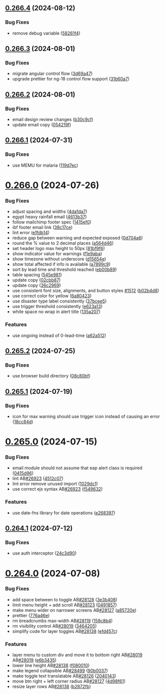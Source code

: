 ## [0.266.4](https://github.com/rodekruis/IBF-system/compare/v0.266.3...v0.266.4) (2024-08-12)


### Bug Fixes

* remove debug variable ([58261f4](https://github.com/rodekruis/IBF-system/commit/58261f4d7c30a4bcb9b92786e5f7081c2a9807ae))



## [0.266.3](https://github.com/rodekruis/IBF-system/compare/v0.266.2...v0.266.3) (2024-08-01)


### Bug Fixes

* migrate angular control flow ([3d69a47](https://github.com/rodekruis/IBF-system/commit/3d69a47526244fc3f2c75565fb4473de201049f8))
* upgrade prettier for ng-18 control flow support ([31b60a7](https://github.com/rodekruis/IBF-system/commit/31b60a73658deed117268a14f4f7f4b0695a7beb))



## [0.266.2](https://github.com/rodekruis/IBF-system/compare/v0.266.1...v0.266.2) (2024-08-01)


### Bug Fixes

* email design review changes ([b30c9cf](https://github.com/rodekruis/IBF-system/commit/b30c9cf7f022237d79e5c116e464136094fc839e))
* update email copy ([054219f](https://github.com/rodekruis/IBF-system/commit/054219ff86edd4328e83efc22b7d4c842a64cb1e))



## [0.266.1](https://github.com/rodekruis/IBF-system/compare/v0.266.0...v0.266.1) (2024-07-31)


### Bug Fixes

* use MEMU for malaria ([119d7ec](https://github.com/rodekruis/IBF-system/commit/119d7eca6548f5c0c4e9f8b4221612feb1f9789d))



# [0.266.0](https://github.com/rodekruis/IBF-system/compare/v0.265.2...v0.266.0) (2024-07-26)


### Bug Fixes

* adjust spacing and widths ([4da1da7](https://github.com/rodekruis/IBF-system/commit/4da1da7191f70ab208e2e88f34154d5dbad4b766))
* egypt heavy rainfall email ([4613b37](https://github.com/rodekruis/IBF-system/commit/4613b3716bd042d88b62a9de4e18b8a61a1a9992))
* follow mailchimp footer spec ([1415ef0](https://github.com/rodekruis/IBF-system/commit/1415ef01bec75cd9adcdc17f2bd54bcd9ef933fe))
* ibf footer email link ([38c17ce](https://github.com/rodekruis/IBF-system/commit/38c17ce3f6201d8a3b68827b08bd3d6ba4aa70a2))
* lint error ([e1fdb14](https://github.com/rodekruis/IBF-system/commit/e1fdb142f155d8e825396c248598ed52fdeea903))
* reduce gap between warning and expected exposed ([0d704a6](https://github.com/rodekruis/IBF-system/commit/0d704a6a32e4410e8eaf6e13680d1a1cd73e21db))
* round the % value to 2 decimal places ([a564d46](https://github.com/rodekruis/IBF-system/commit/a564d4682e648f98b88b1d9dab60a600739d79ef))
* set header logo max height to 50px ([81bf9f6](https://github.com/rodekruis/IBF-system/commit/81bf9f61e156ac17f07941e41aacfbd2ee41a6f1))
* show indicator value for warnings ([f1e9aba](https://github.com/rodekruis/IBF-system/commit/f1e9aba3655ed70d7ba1a62c302167c7faf9747a))
* show timezone without underscore ([d15654e](https://github.com/rodekruis/IBF-system/commit/d15654eba69e2eb8b3f1e468aa3738b2012e4987))
* show total affected if info is available ([a7899c9](https://github.com/rodekruis/IBF-system/commit/a7899c9836341d902451a33aedda41c3560d56a0))
* sort by lead time and threshold reached ([eb00b89](https://github.com/rodekruis/IBF-system/commit/eb00b89577c48e75e64f7a06be0340c91c4000e0))
* table spacing ([545e981](https://github.com/rodekruis/IBF-system/commit/545e9812cb119e937e098888ea668a2ebec62cfc))
* update copy ([02cbb87](https://github.com/rodekruis/IBF-system/commit/02cbb8740cc64cbc65c37baf94b4348b68d925bb))
* update copy ([36c2969](https://github.com/rodekruis/IBF-system/commit/36c2969b61f45e2defbd5f98b95c59b58573eb04))
* use consistent font size, alignments, and button styles [#1512](https://github.com/rodekruis/IBF-system/issues/1512) ([b02b4d8](https://github.com/rodekruis/IBF-system/commit/b02b4d8208c14edb77ff91100b8fdfdef6fba07a))
* use correct color for yellow ([6a80423](https://github.com/rodekruis/IBF-system/commit/6a804231682391d143a2f428563d9dc43cd479cd))
* use disaster type label consistently ([37bcee5](https://github.com/rodekruis/IBF-system/commit/37bcee528889c23734fee3dd1f68b15f0081e897))
* use trigger threshold consistently ([e623a13](https://github.com/rodekruis/IBF-system/commit/e623a133745ac008b756a8146e88701e7e46dd36))
* white space no wrap in alert title ([135a207](https://github.com/rodekruis/IBF-system/commit/135a2077ae4a2a49d1c27bbb61cbe468a8010536))


### Features

* use ongoing instead of 0-lead-time ([a62a512](https://github.com/rodekruis/IBF-system/commit/a62a5126b90752eeb59e69f43c19018c3ae4f3b0))



## [0.265.2](https://github.com/rodekruis/IBF-system/compare/v0.265.1...v0.265.2) (2024-07-25)


### Bug Fixes

* use browser build directory ([08c80bf](https://github.com/rodekruis/IBF-system/commit/08c80bfe55c59204af9894a9cf9e3c213266fee3))



## [0.265.1](https://github.com/rodekruis/IBF-system/compare/v0.265.0...v0.265.1) (2024-07-19)


### Bug Fixes

* icon for max warning should use trigger icon instead of causing an error ([18cc84d](https://github.com/rodekruis/IBF-system/commit/18cc84d365d7518cabeed6f637434bb87ee6f54a))



# [0.265.0](https://github.com/rodekruis/IBF-system/compare/v0.264.1...v0.265.0) (2024-07-15)


### Bug Fixes

* email module should not assume that eap alert class is required ([0415d96](https://github.com/rodekruis/IBF-system/commit/0415d9630610c897e4751dbd8cbe557972c38ea5))
* lint AB[#26923](https://github.com/rodekruis/IBF-system/issues/26923) ([4512c07](https://github.com/rodekruis/IBF-system/commit/4512c07c1dec0b928e075d7c8393c96f2be1eb55))
* lint error remove unused import ([1029dc1](https://github.com/rodekruis/IBF-system/commit/1029dc109b512a43683f7e0168456583cda1f903))
* use correct ejs syntax AB[#26923](https://github.com/rodekruis/IBF-system/issues/26923) ([f549632](https://github.com/rodekruis/IBF-system/commit/f549632bc7254fa888e0175b24617ea5121cbff4))


### Features

* use date-fns library for date operations ([e268397](https://github.com/rodekruis/IBF-system/commit/e2683973b1f365becb1c8c772b3dbf58a96f1111))



## [0.264.1](https://github.com/rodekruis/IBF-system/compare/v0.264.0...v0.264.1) (2024-07-12)


### Bug Fixes

* use auth interceptor ([24c3d90](https://github.com/rodekruis/IBF-system/commit/24c3d90591a98605fb552dbe492baa062fefc7b8))



# [0.264.0](https://github.com/rodekruis/IBF-system/compare/v0.263.2...v0.264.0) (2024-07-08)


### Bug Fixes

* add space between to toggle AB[#28128](https://github.com/rodekruis/IBF-system/issues/28128) ([3e3b408](https://github.com/rodekruis/IBF-system/commit/3e3b4081722359b0fd87e7dfb4c2927875c9c332))
* limit menu height + add scroll AB[#28123](https://github.com/rodekruis/IBF-system/issues/28123) ([0491857](https://github.com/rodekruis/IBF-system/commit/0491857567a6587e7f9ad29d78672a84d0f33b14))
* make menu wider on narrower screens AB[#28127](https://github.com/rodekruis/IBF-system/issues/28127) ([a85720e](https://github.com/rodekruis/IBF-system/commit/a85720e77e2d8a117dc6e3ca6b032b6a3f153a3c))
* prettier ([776a46e](https://github.com/rodekruis/IBF-system/commit/776a46e85d3f933b0bf242515ced2be8464c84ed))
* rm breadcrumbs max-width AB[#28119](https://github.com/rodekruis/IBF-system/issues/28119) ([158c8b4](https://github.com/rodekruis/IBF-system/commit/158c8b4427345d8a7aa08db2d50568362266b7ab))
* rm visibility control AB[#28019](https://github.com/rodekruis/IBF-system/issues/28019) ([3464205](https://github.com/rodekruis/IBF-system/commit/3464205bdbead9eb96e514951c51a13f51752a73))
* simplify code for layer toggles AB[#28138](https://github.com/rodekruis/IBF-system/issues/28138) ([efd457c](https://github.com/rodekruis/IBF-system/commit/efd457c5398480e95d538927efdc76908e13e423))


### Features

* layer menu to custom div and move it to bottom right AB[#28019](https://github.com/rodekruis/IBF-system/issues/28019) AB[#28019](https://github.com/rodekruis/IBF-system/issues/28019) ([e6b3435](https://github.com/rodekruis/IBF-system/commit/e6b3435d3a465c45e4a8e9d56e9d3340d56f88a2))
* lower line height AB[#28138](https://github.com/rodekruis/IBF-system/issues/28138) ([f080010](https://github.com/rodekruis/IBF-system/commit/f0800109d9c3fc5ca38928cd70511bb0f079f3cd))
* make legend collapsible AB[#28499](https://github.com/rodekruis/IBF-system/issues/28499) ([90b0037](https://github.com/rodekruis/IBF-system/commit/90b00373836576a6a1d2f83fc90b095996902e2a))
* make toggle text translatable AB[#28126](https://github.com/rodekruis/IBF-system/issues/28126) ([2040143](https://github.com/rodekruis/IBF-system/commit/20401437ded1bbcd97b294a0093f7b04e0e9de61))
* move btn right + left corner radius AB[#28127](https://github.com/rodekruis/IBF-system/issues/28127) ([4d98f61](https://github.com/rodekruis/IBF-system/commit/4d98f6160f8948c766cbb3c2de0ff94c510e9420))
* resize layer rows AB[#28138](https://github.com/rodekruis/IBF-system/issues/28138) ([b2872fb](https://github.com/rodekruis/IBF-system/commit/b2872fbcc783e4e724b65ae8d8e3e625a92ffd92))




